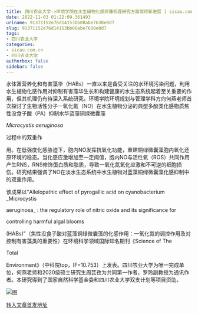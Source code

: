 ```yaml
---
title: 四川农业大学->环境学院在水生植物化感抑藻机理研究方面取得新进展 | sicau.com.cn
date: 2022-11-03 01:22:09.361493
urlname: 91371152e76d14153bb08abe7638e0d7
slug: 91371152e76d14153bb08abe7638e0d7
tags: 
- 四川农业大学
categories:
- sicau.com.cn
- 四川农业大学
authorbox: false
sidebar: false
---
```

水体富营养化和有害藻华（HABs）一直以来是备受关注的水环境污染问题，利用水生植物化感作用对抑制有害藻华生长和构建健康的水生态系统起着至关重要的作用，但其机理仍有待深入系统研究。环境学院环境规划与管理学科方向何燕老师首次探讨了生物活性分子一氧化氮（NO）在水生植物分泌的典型多酚类化感物质焦性没食子酸（PA）抑制水华蓝藻铜绿微囊藻

_Microcystis aeruginosa_

过程中的双重作
<!--more-->
用。在低强度化感胁迫下，胞内NO发挥抗氧化功能，重建铜绿微囊藻胞内氧化还原环境的稳态。当化感应激增加至一定阈值，胞内NO与活性氧（ROS）共同作用产生RNS，RNS修饰蛋白质和脂质，导致一氧化氮氧化应激和不可逆的细胞损伤。研究结果强调了NO在淡水生态系统中水生植物对蓝藻铜绿微囊藻化感抑制中的双重作用。

该成果以“Allelopathic effect of pyrogallic acid on cyanobacterium _Microcystis

aeruginosa_ : the regulatory role of nitric oxide and its significance for

controlling harmful algal blooms

(HABs)”（焦性没食子酸对蓝藻铜绿微囊藻的化感作用：一氧化氮的调控作用及对控制有害藻类的重要性）在环境科学领域国际知名期刊《Science of The

Total

Environment》（中科院top，IF=10.753）上发表。四川农业大学为唯一完成单位，何燕老师和2020级硕士研究生周芸孜为共同第一作者，罗玲副教授为通讯作者。本研究得到了国家自然科学基金委和四川农业大学双支计划等项目资助。

![图](https://news.sicau.edu.cn/__local/3/DA/4D/968831C387BC598B72B128EFA30_5E357EBE_48D21.png)

[转入文章首发地址](https://news.sicau.edu.cn/info/1078/70055.htm)